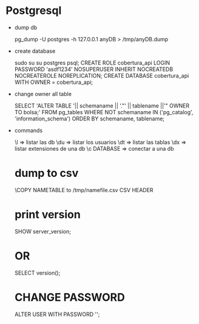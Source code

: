 Postgresql
==========


* dump db

    pg_dump -U postgres -h 127.0.0.1 anyDB > /tmp/anyDB.dump

* create database

    sudo su
    su postgres
    psql;
    CREATE ROLE cobertura_api LOGIN PASSWORD 'asdf1234' NOSUPERUSER INHERIT NOCREATEDB NOCREATEROLE NOREPLICATION;
    CREATE DATABASE cobertura_api WITH OWNER = cobertura_api;


* change owner all table

    SELECT 'ALTER TABLE '|| schemaname || '."' || tablename ||'" OWNER TO bolsa;'
    FROM pg_tables WHERE NOT schemaname IN ('pg_catalog', 'information_schema')
    ORDER BY schemaname, tablename;

* commands

    \l              => listar las db
    \du             => listar los usuarios
    \dt             => listar las tablas
    \dx             => listar extensiones de una db
    \c DATABASE     => conectar a una db

    # dump to csv
    \COPY NAMETABLE to /tmp/namefile.csv CSV HEADER

    # print version
    SHOW server_version;
    # OR
    SELECT version();

    # CHANGE PASSWORD
    ALTER USER <user> WITH PASSWORD '<password>';
